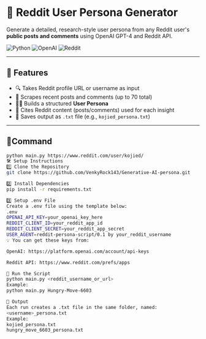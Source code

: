 # 🧠 Reddit User Persona Generator

Generate a detailed, research-style user persona from any Reddit user's **public posts and comments** using OpenAI GPT-4 and Reddit API.

![Python](https://img.shields.io/badge/Python-3.8+-blue?style=flat-square&logo=python)
![OpenAI](https://img.shields.io/badge/OpenAI-GPT--4-black?style=flat-square&logo=openai)
![Reddit](https://img.shields.io/badge/Reddit-API-orange?style=flat-square&logo=reddit)

---

## 📌 Features

- 🔍 Takes Reddit profile URL or username as input
- 🧵 Scrapes recent posts and comments (up to 70 total)
- 🧑‍💼 Builds a structured **User Persona**
- 📝 Cites Reddit content (posts/comments) used for each insight
- 📄 Saves output as `.txt` file (e.g., `kojied_persona.txt`)

---

## 🚀Command

```bash
python main.py https://www.reddit.com/user/kojied/
🛠️ Setup Instructions
1️⃣ Clone the Repository
git clone https://github.com/VenkyRock143/Generative-AI-persona.git

2️⃣ Install Dependencies
pip install -r requirements.txt

3️⃣ Setup .env File
Create a .env file using the template below:
.env
OPENAI_API_KEY=your_openai_key_here
REDDIT_CLIENT_ID=your_reddit_app_id
REDDIT_CLIENT_SECRET=your_reddit_app_secret
USER_AGENT=reddit-persona-script/0.1 by your_reddit_username
💡 You can get these keys from:

OpenAI: https://platform.openai.com/account/api-keys

Reddit API: https://www.reddit.com/prefs/apps

🔄 Run the Script
python main.py <reddit_username_or_url>
Example:
python main.py Hungry-Move-6603

📁 Output
Each run creates a .txt file in the same folder, named:
<username>_persona.txt
Example:
kojied_persona.txt
hungry_move_6603_persona.txt

